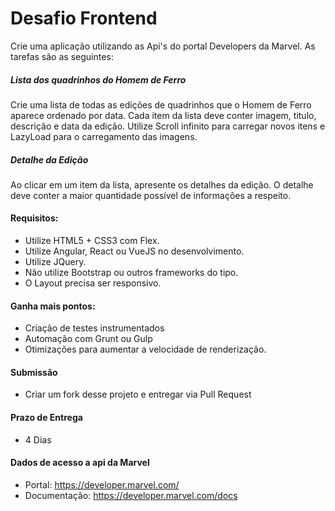 # Desafio Frontend
Crie uma aplicação utilizando as Api's do portal Developers da Marvel. As tarefas são as seguintes: 

##### Lista dos quadrinhos do Homem de Ferro ###
Crie uma lista de todas as edições de quadrinhos que o Homem de Ferro aparece ordenado por data. Cada item da lista deve conter imagem, titulo, descrição e data da edição. 
Utilize Scroll infinito para carregar novos itens e LazyLoad para o carregamento das imagens.

##### Detalhe da Edição ###
Ao clicar em um item da lista, apresente os detalhes da edição. O detalhe deve conter a maior quantidade possível de informações a respeito.

#### Requisitos:
 - Utilize HTML5 + CSS3 com Flex.
 - Utilize Angular, React ou VueJS no desenvolvimento.
 - Utilize JQuery.
 - Não utilize Bootstrap ou outros frameworks do tipo.
 - O Layout precisa ser responsivo.

#### Ganha mais pontos:
 -  Criação de testes instrumentados
 -  Automação com Grunt ou Gulp
 -  Otimizações para aumentar a velocidade de renderização.
 
#### Submissão
 - Criar um fork desse projeto e entregar via Pull Request

#### Prazo de Entrega
 - 4 Dias

#### Dados de acesso a api da Marvel
 - Portal: https://developer.marvel.com/
 - Documentação: https://developer.marvel.com/docs